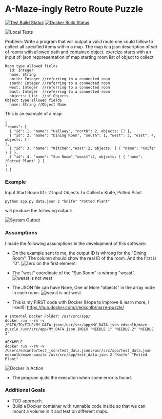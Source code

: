 # A-Maze-ingly Retro Route Puzzle #

[![Test Build Status](https://travis-ci.org/edsonlb/maze-puzzle.svg?branch=master)](https://travis-ci.org/edsonlb/maze-puzzle) [![Docker Build Status](https://img.shields.io/docker/build/jrottenberg/ffmpeg.svg)](https://hub.docker.com/r/edsonlb/maze-puzzle/)


![Local Tests](http://image.prntscr.com/image/e9ca43d8ecf44c58813bc3643422f0f0.png)

Problem:
Write a program that will output a valid route one could follow to collect all specified items within a map. The map is a json description of set of rooms with allowed path and contained object.
exercize starts with an input of:
json reppresentation of map starting room
list of object to collect

```
Room type allowed fields
  id: Integer
  name: String
  north: Integer //referring to a connected room
  south: Integer //referring to a connected room
  west: Integer  //referring to a connected room
  east: Integer  //referring to a connected room
  objects: List  //of Objects
Object type allowed fields
  name: String //Object Name
```

This is an example of a map:
```
{
"rooms": [
  { "id": 1, "name": "Hallway", "north": 2, objects: [] },
  { "id": 2, "name": "Dining Room", "south": 1, "west": 3, "east": 4, objects: []
},
  { "id": 3, "name": "Kitchen","east":2, objects: [ { "name": "Knife" } ] },
  { "id": 4, "name": "Sun Room","weast":2, objects: [ { "name": "Potted Plant" } ]
}
] }
```

### Example ###
Input Start Room ID= 2
Input Objects To Collect= Knife, Potted Plant
```
python app.py data.json 2 "knife" "Potted Plant"
```
will produce the following output:

![System Output](http://image.prntscr.com/image/848f0646fe3c457eba4737d10938417f.png)

### Assumptions ###
I made the following assumptions in the development of this software:
- On the example sent to me, the output ID is whrong for the "Dining Room". The column should show the real ID of the room. And the first is "0".
![Zero on the first element](http://image.prntscr.com/image/b6e48314a69e44299450ddce3ddc8fc4.jpeg)

- The "west" coordinate of the "Sun Room" is whrong "weast".
![weast is not west](http://image.prntscr.com/image/c75f8b5419294f1ca9305ebb880c7a72.jpeg)

- The JSON file can have None, One or More "objects" in the array node in each room.
![weast is not west](http://image.prntscr.com/image/157b9bb562704c039a27147ea3fc103e.jpeg)

- This is my FIRST code with Docker (Hope to improve & learn more, I liked!): https://hub.docker.com/r/edsonlb/maze-puzzle/
```
# Internal Docker Folder: /usr/src/app/
docker run --rm -v /PATH/TO/FILE/MY_DATA.json:/usr/src/app/MY_DATA.json edsonlb/maze-puzzle /usr/src/app/MY_DATA.json INDEX "NEEDLE 1" "NEEDLE 2" "NEEDLE 3"

#EXAMPLE
docker run --rm -v /Users/edsonlb/test_json/test_data.json:/usr/src/app/test_data.json edsonlb/maze-puzzle /usr/src/app/test_data.json 2 "Knife" "Potted Plant"

```
![Docker in Action](http://image.prntscr.com/image/13fe998a1406479d8f1e0e7ff3a08f74.png)

- The program quits the execution when some error is found.

### Additional Goals ### 
- TDD approach.
- Build a Docker container with runnable code inside so that we can mount a volume in it and test on different maps.